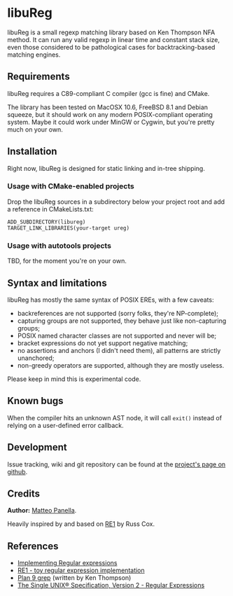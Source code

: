 libuReg
=======

libuReg is a small regexp matching library based on Ken Thompson NFA method. It
can run any valid regexp in linear time and constant stack size, even those
considered to be pathological cases for backtracking-based matching engines.


Requirements
------------

libuReg requires a C89-compliant C compiler (gcc is fine) and CMake.

The library has been tested on MacOSX 10.6, FreeBSD 8.1 and Debian squeeze, but it
should work on any modern POSIX-compliant operating system. Maybe it could work
under MinGW or Cygwin, but you're pretty much on your own.


Installation
------------

Right now, libuReg is designed for static linking and in-tree shipping.

### Usage with CMake-enabled projects ###

Drop the libuReg sources in a subdirectory below your project root and add a
reference in CMakeLists.txt:

    ADD_SUBDIRECTORY(libureg)
    TARGET_LINK_LIBRARIES(your-target ureg)

### Usage with autotools projects ###

TBD, for the moment you're on your own.


Syntax and limitations
----------------------

libuReg has mostly the same syntax of POSIX EREs, with a few caveats:

  * backreferences are not supported (sorry folks, they're NP-complete);
  * capturing groups are not supported, they behave just like non-capturing
    groups;
  * POSIX named character classes are not supported and never will be;
  * bracket expressions do not yet support negative matching;
  * no assertions and anchors (I didn't need them), all patterns are strictly
    unanchored;
  * non-greedy operators are supported, although they are mostly useless.

Please keep in mind this is experimental code.


Known bugs
----------

When the compiler hits an unknown AST node, it will call `exit()` instead of
relying on a user-defined error callback.


Development
-----------

Issue tracking, wiki and git repository can be found at the [project's page on github][libureg].


Credits
-------

**Author:** [Matteo Panella](https://github.com/rfc1459/).

Heavily inspired by and based on [RE1][] by Russ Cox.


References
----------

  * [Implementing Regular expressions][regexp]
  * [RE1 - toy regular expression implementation][RE1]
  * [Plan 9 grep][p9grep] (written by Ken Thompson)
  * [The Single UNIX® Specification, Version 2 - Regular Expressions][SUSv2]

[libureg]: https://github.com/rfc1459/libureg/
[RE1]: http://code.google.com/p/re1/
[regexp]: http://swtch.com/~rsc/regexp/
[p9grep]: http://swtch.com/usr/local/plan9/src/cmd/grep/ "Yes, THAT Ken Thompson"
[SUSv2]: http://www.opengroup.org/onlinepubs/007908799/xbd/re.html
